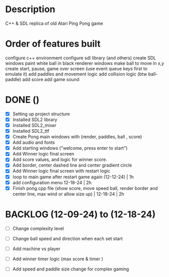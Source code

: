 # Description
C++ &amp; SDL replica of old Atari Ping Pong game

# Order of features built

configure c++ environment
configure sdl library (and others)
create SDL windows
paint white ball in black renderer windows
make ball to move in x,y
create start, pause, game over screen (use event queue keys first to emulate it)
add paddles and movement logic
add collision logic (btw ball-paddle)
add score
add game sound

# DONE ()
- [x] Setting up project structure
- [x] Installed SDL2 library
- [x] Installed SDL2_mixer
- [x] Installed SDL2_ttf 
- [x] Create Pong main windows with (render, paddles, ball , score)
- [x] Add audio and fonts
- [x] Add starting windows ("welcome, press enter to start")
- [x] Add Winner logic final screen
- [x] Add score values, and logic for winner score.
- [x] Add border, center dashed line and center gradient circle
- [x] Add Winner logic final screen with restart logic
- [x] loop to main game after restart game again (12-12-24) | 1h
- [x] add configuration menu 12-18-24 | 2h
- [x] Finish pong.cpp file (show score, move speed ball, render border and center line, max wind or allow size up) | 12-18-24 | 2h

# BACKLOG (12-09-24) to (12-18-24)
- [ ] Change complexity level
- [ ] Change ball speed and direction when each set start
- [ ] Add machine vs player
- [ ] Add winner timer logic (max score & timer )
- [ ] Add speed and paddle size change for complex gaming

